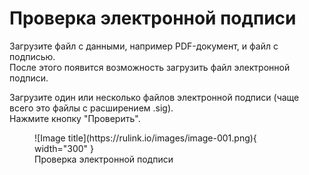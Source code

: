 ﻿# Проверка электронной подписи

Загрузите файл с данными, например PDF-документ, и файл с подписью.  
После этого появится возможность загрузить файл электронной подписи.

Загрузите один или несколько файлов электронной подписи (чаще всего это файлы с расширением .sig).  
Нажмите кнопку "Проверить".  

<figure markdown="span">
  ![Image title](https://rulink.io/images/image-001.png){ width="300" }
  <figcaption>Проверка электронной подписи</figcaption>
</figure>